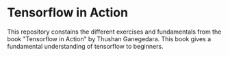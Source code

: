 # Tensorflow in Action
This repository constains the different exercises and fundamentals from the book "Tensorflow in Action" by Thushan Ganegedara. This book gives a fundamental understanding of tensorflow to beginners.